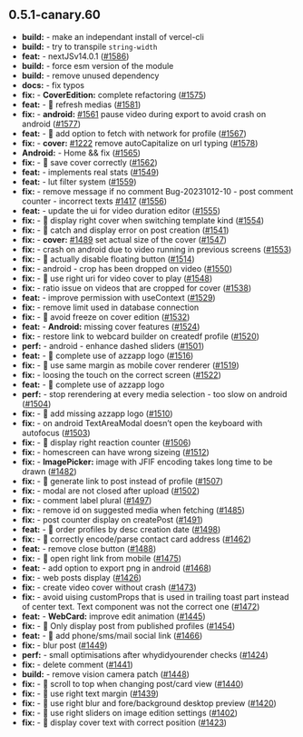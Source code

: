 ## 0.5.1-canary.60

* **build:**  - make an independant install of vercel-cli
* **build:**  - try to transpile `string-width`
* **feat:**  - nextJSv14.0.1 ([#1586](https://github.com/AzzappApp/azzapp/pull/1586))
* **build:**  - force esm version of the module
* **build:**  - remove unused dependency
* **docs:**  - fix typos
* **fix:**  - **CoverEdition:** complete refactoring ([#1575](https://github.com/AzzappApp/azzapp/pull/1575))
* **feat:**  - 🎸 refresh medias ([#1581](https://github.com/AzzappApp/azzapp/pull/1581))
* **fix:**  - **android:** [#1561](https://github.com/AzzappApp/azzapp/pull/1561) pause video during export to avoid crash on android ([#1577](https://github.com/AzzappApp/azzapp/pull/1577))
* **feat:**  - 🎸 add option to fetch with network for profile ([#1567](https://github.com/AzzappApp/azzapp/pull/1567))
* **fix:**  - **cover:** [#1222](https://github.com/AzzappApp/azzapp/pull/1222) remove autoCapitalize on url typing ([#1578](https://github.com/AzzappApp/azzapp/pull/1578))
* **Android:**  - Home && fix ([#1565](https://github.com/AzzappApp/azzapp/pull/1565))
* **fix:**  - 🐛 save cover correctly ([#1562](https://github.com/AzzappApp/azzapp/pull/1562))
* **feat:**  - implements real stats ([#1549](https://github.com/AzzappApp/azzapp/pull/1549))
* **feat:**  - lut filter system ([#1559](https://github.com/AzzappApp/azzapp/pull/1559))
* **fix:**  - remove message if no comment Bug-20231012-10 - post comment counter - incorrect texts [#1417](https://github.com/AzzappApp/azzapp/pull/1417) ([#1556](https://github.com/AzzappApp/azzapp/pull/1556))
* **feat:**  - update the ui for video duration editor ([#1555](https://github.com/AzzappApp/azzapp/pull/1555))
* **fix:**  - 🐛 display right cover when switching template kind ([#1554](https://github.com/AzzappApp/azzapp/pull/1554))
* **fix:**  - 🐛 catch and display error on post creation ([#1541](https://github.com/AzzappApp/azzapp/pull/1541))
* **fix:**  - **cover:** [#1489](https://github.com/AzzappApp/azzapp/pull/1489) set actual size of the cover ([#1547](https://github.com/AzzappApp/azzapp/pull/1547))
* **fix:**  - crash on android due to video running in previous screens ([#1553](https://github.com/AzzappApp/azzapp/pull/1553))
* **fix:**  - 🐛 actually disable floating button ([#1514](https://github.com/AzzappApp/azzapp/pull/1514))
* **fix:**  - android - crop has been dropped on video ([#1550](https://github.com/AzzappApp/azzapp/pull/1550))
* **fix:**  - 🐛 use right uri for video cover to play ([#1548](https://github.com/AzzappApp/azzapp/pull/1548))
* **fix:**  - ratio issue on videos that are cropped for cover ([#1538](https://github.com/AzzappApp/azzapp/pull/1538))
* **feat:**  - improve permission with useContext ([#1529](https://github.com/AzzappApp/azzapp/pull/1529))
* **fix:**  - remove limit used in database connection
* **fix:**  - 🐛 avoid freeze on cover edition ([#1532](https://github.com/AzzappApp/azzapp/pull/1532))
* **feat:**  - **Android:** missing cover features ([#1524](https://github.com/AzzappApp/azzapp/pull/1524))
* **fix:**  - restore link to webcard builder on createdf profile ([#1520](https://github.com/AzzappApp/azzapp/pull/1520))
* **perf:**  - android - enhance dashed sliders ([#1501](https://github.com/AzzappApp/azzapp/pull/1501))
* **feat:**  - 🎸 complete use of azzapp logo ([#1516](https://github.com/AzzappApp/azzapp/pull/1516))
* **fix:**  - 🐛 use same margin as mobile cover renderer ([#1519](https://github.com/AzzappApp/azzapp/pull/1519))
* **fix:**  - loosing the touch on the correct screen ([#1522](https://github.com/AzzappApp/azzapp/pull/1522))
* **feat:**  - 🎸 complete use of azzapp logo
* **perf:**  - stop rerendering at every media selection - too slow on android ([#1504](https://github.com/AzzappApp/azzapp/pull/1504))
* **fix:**  - 🐛 add missing azzapp logo ([#1510](https://github.com/AzzappApp/azzapp/pull/1510))
* **fix:**  - on android TextAreaModal doesn’t open the keyboard with autofocus ([#1503](https://github.com/AzzappApp/azzapp/pull/1503))
* **fix:**  - 🐛 display right reaction counter ([#1506](https://github.com/AzzappApp/azzapp/pull/1506))
* **fix:**  - homescreen can have wrong sizeing ([#1512](https://github.com/AzzappApp/azzapp/pull/1512))
* **fix:**  - **ImagePicker:** image with JFIF encoding takes long time to be drawn ([#1482](https://github.com/AzzappApp/azzapp/pull/1482))
* **fix:**  - 🐛 generate link to post instead of profile ([#1507](https://github.com/AzzappApp/azzapp/pull/1507))
* **fix:**  - modal are not closed after upload ([#1502](https://github.com/AzzappApp/azzapp/pull/1502))
* **fix:**  - comment label plural ([#1497](https://github.com/AzzappApp/azzapp/pull/1497))
* **fix:**  - remove id on suggested media when fetching ([#1485](https://github.com/AzzappApp/azzapp/pull/1485))
* **fix:**  - post counter display on createPost ([#1491](https://github.com/AzzappApp/azzapp/pull/1491))
* **feat:**  - 🎸 order profiles by desc creation date ([#1498](https://github.com/AzzappApp/azzapp/pull/1498))
* **fix:**  - 🐛 correctly encode/parse contact card address ([#1462](https://github.com/AzzappApp/azzapp/pull/1462))
* **feat:**  - remove close button ([#1488](https://github.com/AzzappApp/azzapp/pull/1488))
* **fix:**  - 🐛 open right link from mobile ([#1475](https://github.com/AzzappApp/azzapp/pull/1475))
* **feat:**  - add option to export png in android ([#1468](https://github.com/AzzappApp/azzapp/pull/1468))
* **fix:**  - web posts display ([#1426](https://github.com/AzzappApp/azzapp/pull/1426))
* **fix:**  - create video cover without crash ([#1473](https://github.com/AzzappApp/azzapp/pull/1473))
* **fix:**  - avoid uising customProps that is used in trailing toast part instead of center text. Text component was not the correct one ([#1472](https://github.com/AzzappApp/azzapp/pull/1472))
* **feat:**  - **WebCard:** improve edit animation ([#1445](https://github.com/AzzappApp/azzapp/pull/1445))
* **fix:**  - 🐛 Only display post from published profiles ([#1454](https://github.com/AzzappApp/azzapp/pull/1454))
* **feat:**  - 🎸 add phone/sms/mail social link ([#1466](https://github.com/AzzappApp/azzapp/pull/1466))
* **fix:**  - blur post ([#1449](https://github.com/AzzappApp/azzapp/pull/1449))
* **perf:**  - small optimisations after whydidyourender checks ([#1424](https://github.com/AzzappApp/azzapp/pull/1424))
* **fix:**  - delete comment ([#1441](https://github.com/AzzappApp/azzapp/pull/1441))
* **build:**  - remove vision camera patch ([#1448](https://github.com/AzzappApp/azzapp/pull/1448))
* **fix:**  - 🐛 scroll to top when changing post/card view ([#1440](https://github.com/AzzappApp/azzapp/pull/1440))
* **fix:**  - 🐛 use right text margin ([#1439](https://github.com/AzzappApp/azzapp/pull/1439))
* **fix:**  - 🐛 use right blur and fore/background desktop preview ([#1420](https://github.com/AzzappApp/azzapp/pull/1420))
* **fix:**  - 🐛 use right sliders on image edition settings ([#1402](https://github.com/AzzappApp/azzapp/pull/1402))
* **fix:**  - 🐛 display cover text with correct position ([#1423](https://github.com/AzzappApp/azzapp/pull/1423))